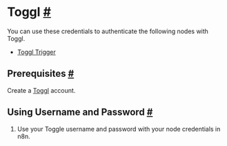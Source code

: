 


 Toggl
 [#](#toggl "Permanent link")
=====================================



 You can use these credentials to authenticate the following nodes with Toggl.
 


* [Toggl Trigger](/integrations/builtin/trigger-nodes/n8n-nodes-base.toggltrigger/)



 Prerequisites
 [#](#prerequisites "Permanent link")
-----------------------------------------------------



 Create a
 [Toggl](https://toggl.com/) 
 account.
 



 Using Username and Password
 [#](#using-username-and-password "Permanent link")
---------------------------------------------------------------------------------


1. Use your Toggle username and password with your node credentials in n8n.




